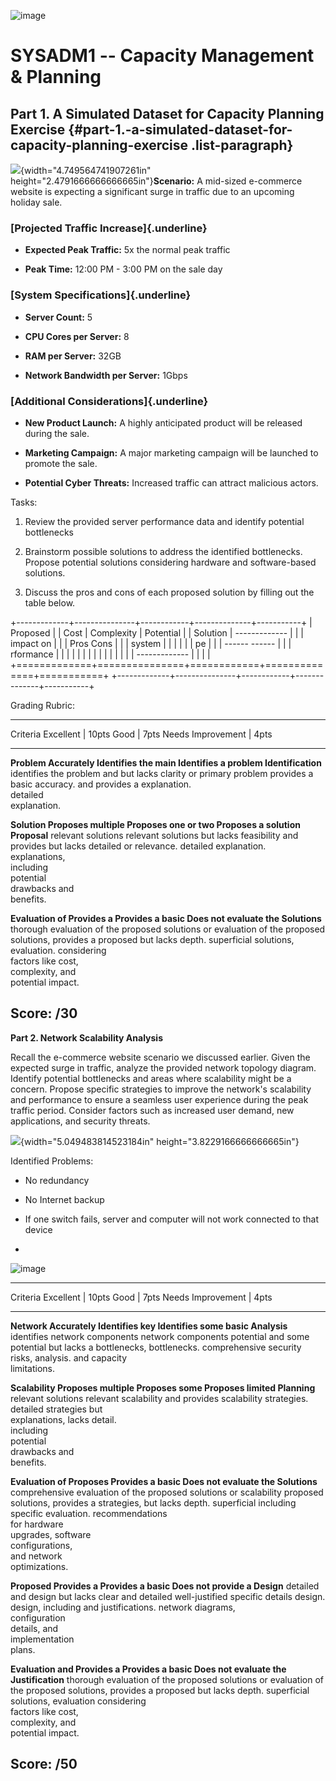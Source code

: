![image](https://github.com/user-attachments/assets/c346f3a8-0d80-4abd-b1c1-b2260ee1cd17)


# SYSADM1 -- Capacity Management & Planning

## Part 1. A Simulated Dataset for Capacity Planning Exercise {#part-1.-a-simulated-dataset-for-capacity-planning-exercise .list-paragraph}

![](vertopal_d27bb325841f497d91710e4c6cd1bb9d/media/image2.png){width="4.749564741907261in"
height="2.4791666666666665in"}**Scenario:** A mid-sized e-commerce
website is expecting a significant surge in traffic due to an upcoming
holiday sale.

### [Projected Traffic Increase]{.underline}

-   **Expected Peak Traffic:** 5x the normal peak traffic

-   **Peak Time:** 12:00 PM - 3:00 PM on the sale day

### [System Specifications]{.underline}

-   **Server Count:** 5

-   **CPU Cores per Server:** 8

-   **RAM per Server:** 32GB

-   **Network Bandwidth per Server:** 1Gbps

### [Additional Considerations]{.underline}

-   **New Product Launch:** A highly anticipated product will be
    released during the sale.

-   **Marketing Campaign:** A major marketing campaign will be launched
    to promote the sale.

-   **Potential Cyber Threats:** Increased traffic can attract malicious
    actors.

Tasks:

1.  Review the provided server performance data and identify potential
    bottlenecks

2.  Brainstorm possible solutions to address the identified bottlenecks.
    Propose potential solutions considering hardware and software-based
    solutions.

3.  Discuss the pros and cons of each proposed solution by filling out
    the table below.

+-------------+---------------+------------+--------------+-----------+
| Proposed    |               | Cost       | Complexity   | Potential |
| Solution    | ------------- |            |              | impact on |
|             |   Pros   Cons |            |              | system    |
|             |               |            |              | pe        |
|             | ------ ------ |            |              | rformance |
|             |               |            |              |           |
|             |               |            |              |           |
|             | ------------- |            |              |           |
+=============+===============+============+==============+===========+
+-------------+---------------+------------+--------------+-----------+

Grading Rubric:

  -------------------------------------------------------------------------------
  Criteria           Excellent \| 10pts Good \| 7pts        Needs Improvement \|
                                                            4pts
  ------------------ ------------------ ------------------- ---------------------
  **Problem          Accurately         Identifies the main Identifies a problem
  Identification**   identifies the     problem and         but lacks clarity or
                     primary problem    provides a basic    accuracy.
                     and provides a     explanation.        
                     detailed                               
                     explanation.                           

  **Solution         Proposes multiple  Proposes one or two Proposes a solution
  Proposal**         relevant solutions relevant solutions  but lacks feasibility
                     and provides       but lacks detailed  or relevance.
                     detailed           explanation.        
                     explanations,                          
                     including                              
                     potential                              
                     drawbacks and                          
                     benefits.                              

  **Evaluation of    Provides a         Provides a basic    Does not evaluate the
  Solutions**        thorough           evaluation of the   proposed solutions or
                     evaluation of the  proposed solutions, provides a
                     proposed           but lacks depth.    superficial
                     solutions,                             evaluation.
                     considering                            
                     factors like cost,                     
                     complexity, and                        
                     potential impact.                      

  Score:                                                    /30
  -------------------------------------------------------------------------------

**Part 2. Network Scalability Analysis**

Recall the e-commerce website scenario we discussed earlier. Given the
expected surge in traffic, analyze the provided network topology
diagram. Identify potential bottlenecks and areas where scalability
might be a concern. Propose specific strategies to improve the
network\'s scalability and performance to ensure a seamless user
experience during the peak traffic period. Consider factors such as
increased user demand, new applications, and security threats.

![](vertopal_d27bb325841f497d91710e4c6cd1bb9d/media/image3.webp){width="5.049483814523184in"
height="3.8229166666666665in"}

Identified Problems:

-   No redundancy

-   No Internet backup

-   If one switch fails, server and computer will not work connected to
    that device

-   

![image](https://github.com/user-attachments/assets/7de5e78e-98bd-477d-8e65-8e20304babad)


  ------------------------------------------------------------------------------
  Criteria          Excellent \| 10pts Good \| 7pts        Needs Improvement \|
                                                           4pts
  ----------------- ------------------ ------------------- ---------------------
  **Network         Accurately         Identifies key      Identifies some basic
  Analysis**        identifies         network components  network components
                    potential          and some potential  but lacks a
                    bottlenecks,       bottlenecks.        comprehensive
                    security risks,                        analysis.
                    and capacity                           
                    limitations.                           

  **Scalability     Proposes multiple  Proposes some       Proposes limited
  Planning**        relevant solutions relevant            scalability
                    and provides       scalability         strategies.
                    detailed           strategies but      
                    explanations,      lacks detail.       
                    including                              
                    potential                              
                    drawbacks and                          
                    benefits.                              

  **Evaluation of   Proposes           Provides a basic    Does not evaluate the
  Solutions**       comprehensive      evaluation of the   proposed solutions or
                    scalability        proposed solutions, provides a
                    strategies,        but lacks depth.    superficial
                    including specific                     evaluation.
                    recommendations                        
                    for hardware                           
                    upgrades, software                     
                    configurations,                        
                    and network                            
                    optimizations.                         

  **Proposed        Provides a         Provides a basic    Does not provide a
  Design**          detailed and       design but lacks    clear and detailed
                    well-justified     specific details    design.
                    design, including  and justifications. 
                    network diagrams,                      
                    configuration                          
                    details, and                           
                    implementation                         
                    plans.                                 

  **Evaluation and  Provides a         Provides a basic    Does not evaluate the
  Justification**   thorough           evaluation of the   proposed solutions or
                    evaluation of the  proposed solutions, provides a
                    proposed           but lacks depth.    superficial
                    solutions,                             evaluation
                    considering                            
                    factors like cost,                     
                    complexity, and                        
                    potential impact.                      

  Score:                                                   /50
  ------------------------------------------------------------------------------
